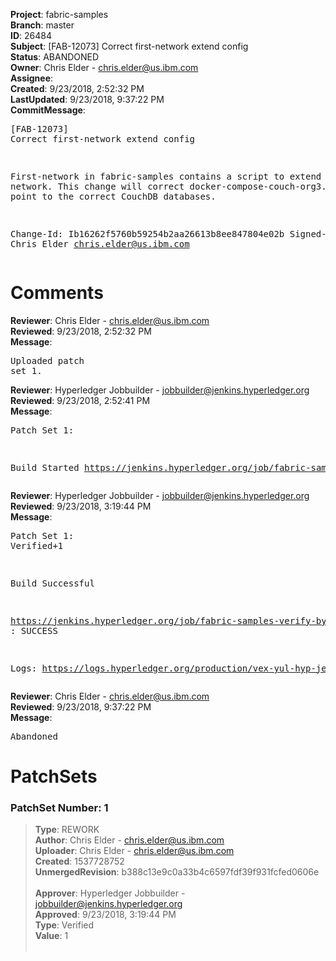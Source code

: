 <strong>Project</strong>: fabric-samples<br><strong>Branch</strong>: master<br><strong>ID</strong>: 26484<br><strong>Subject</strong>: [FAB-12073] Correct first-network extend config<br><strong>Status</strong>: ABANDONED<br><strong>Owner</strong>: Chris Elder - chris.elder@us.ibm.com<br><strong>Assignee</strong>:<br><strong>Created</strong>: 9/23/2018, 2:52:32 PM<br><strong>LastUpdated</strong>: 9/23/2018, 9:37:22 PM<br><strong>CommitMessage</strong>:<br><pre>[FAB-12073] Correct first-network extend config

First-network in fabric-samples contains a script to extend the
network.   This change will correct docker-compose-couch-org3.yaml
to point to the correct CouchDB databases.

Change-Id: Ib16262f5760b59254b2aa26613b8ee847804e02b
Signed-off-by: Chris Elder <chris.elder@us.ibm.com>
</pre><h1>Comments</h1><strong>Reviewer</strong>: Chris Elder - chris.elder@us.ibm.com<br><strong>Reviewed</strong>: 9/23/2018, 2:52:32 PM<br><strong>Message</strong>: <pre>Uploaded patch set 1.</pre><strong>Reviewer</strong>: Hyperledger Jobbuilder - jobbuilder@jenkins.hyperledger.org<br><strong>Reviewed</strong>: 9/23/2018, 2:52:41 PM<br><strong>Message</strong>: <pre>Patch Set 1:

Build Started https://jenkins.hyperledger.org/job/fabric-samples-verify-byfn-master/80/</pre><strong>Reviewer</strong>: Hyperledger Jobbuilder - jobbuilder@jenkins.hyperledger.org<br><strong>Reviewed</strong>: 9/23/2018, 3:19:44 PM<br><strong>Message</strong>: <pre>Patch Set 1: Verified+1

Build Successful 

https://jenkins.hyperledger.org/job/fabric-samples-verify-byfn-master/80/ : SUCCESS

Logs: https://logs.hyperledger.org/production/vex-yul-hyp-jenkins-3/fabric-samples-verify-byfn-master/80</pre><strong>Reviewer</strong>: Chris Elder - chris.elder@us.ibm.com<br><strong>Reviewed</strong>: 9/23/2018, 9:37:22 PM<br><strong>Message</strong>: <pre>Abandoned</pre><h1>PatchSets</h1><h3>PatchSet Number: 1</h3><blockquote><strong>Type</strong>: REWORK<br><strong>Author</strong>: Chris Elder - chris.elder@us.ibm.com<br><strong>Uploader</strong>: Chris Elder - chris.elder@us.ibm.com<br><strong>Created</strong>: 1537728752<br><strong>UnmergedRevision</strong>: b388c13e9c0a33b4c6597fdf39f931fcfed0606e<br><br><strong>Approver</strong>: Hyperledger Jobbuilder - jobbuilder@jenkins.hyperledger.org<br><strong>Approved</strong>: 9/23/2018, 3:19:44 PM<br><strong>Type</strong>: Verified<br><strong>Value</strong>: 1<br><br></blockquote>
